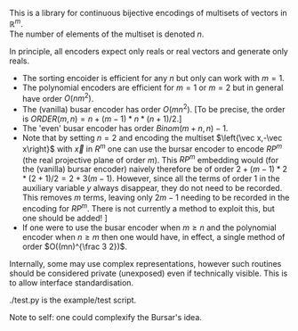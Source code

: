 This is a library for continuous bijective encodings of multisets of vectors in $\mathbb{R}^m$.  
The number of elements of the multiset is denoted $n$.

In principle, all encoders expect only reals or real vectors and generate only reals.

* The sorting encoider is efficient for any $n$ but only can work with $m=1$.
* The polynomial encoders are efficient for $m=1$ or $m=2$ but in general have order $O(n m^2)$.
* The (vanilla) busar encoder has order $O(m n^2)$. [To be precise, the order is  $ORDER(m,n) = n + (m-1)*n*(n+1)/2$.]
* The 'even' busar encoder has order $Binom(m+n,n)-1$.
* Note that by setting $n=2$ and encoding the multiset $\left{\vec x,-\vec x\right}$ with $\vec x$ in $R^m$ one can use the bursar encoder to encode $RP^m$ (the real projective plane of order $m$).  This $RP^m$ embedding would (for the (vanilla) bursar encoder) naively therefore be of order $2+(m-1)*2*(2+1)/2 = 2+3(m-1)$.  However, since all the terms of order 1 in the auxiliary variable $y$ always disappear, they do not need to be recorded. This removes $m$ terms, leaving only $2m-1$ needing to be recorded in the encoding for $RP^m$.  There is not currently a method to exploit this, but one should be added!   ]
* If one were to use the busar encoder when $m\ge n$ and the polynomial encoder when $n\ge m$ then one would have, in effect, a single method of order $O((mn)^{\frac 3 2})$.

Internally, some may use complex representations, however such routines should be considered private (unexposed) even if technically visible. This is to allow interface standardisation.


./test.py is the example/test script.

Note to self: one could complexify the Bursar's idea.
